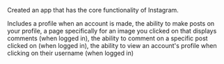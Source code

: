 Created an app that has the core functionality of Instagram.

Includes a profile when an account is made,
the ability to make posts on your profile,
a page specifically for an image you clicked on that displays comments (when logged in),
the ability to comment on a specific post clicked on (when logged in),
the ability to view an account's profile when clicking on their username (when logged in)